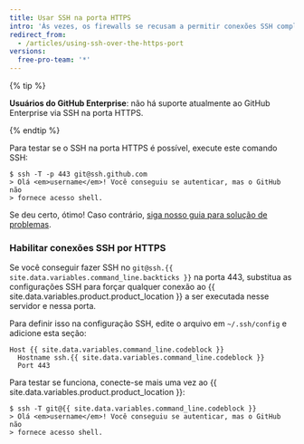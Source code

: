 ```yaml
---
title: Usar SSH na porta HTTPS
intro: 'Às vezes, os firewalls se recusam a permitir conexões SSH completamente.  Se o uso [da clonagem de HTTPS com cache de credenciais](/github/using-git/caching-your-github-credentials-in-git) não for uma opção, você poderá tentar clonar usando uma conexão SSH feita através da porta HTTPS.  A maioria das regras de firewall deve permitir isso, mas o servidores proxy podem interferir.'
redirect_from:
  - /articles/using-ssh-over-the-https-port
versions:
  free-pro-team: '*'
---
```


{% tip %}

**Usuários do GitHub Enterprise**: não há suporte atualmente ao GitHub Enterprise via SSH na porta HTTPS.

{% endtip %}

Para testar se o SSH na porta HTTPS é possível, execute este comando SSH:

```shell
$ ssh -T -p 443 git@ssh.github.com
> Olá <em>username</em>! Você conseguiu se autenticar, mas o GitHub não
> fornece acesso shell.
```

Se deu certo, ótimo! Caso contrário, [siga nosso guia para solução de problemas](/articles/error-permission-denied-publickey).

### Habilitar conexões SSH por HTTPS

Se você conseguir fazer SSH no `git@ssh.{{ site.data.variables.command_line.backticks }}` na porta 443, substitua as configurações SSH para forçar qualquer conexão ao {{ site.data.variables.product.product_location }} a ser executada nesse servidor e nessa porta.

Para definir isso na configuração SSH, edite o arquivo em `~/.ssh/config` e adicione esta seção:

```
Host {{ site.data.variables.command_line.codeblock }}
  Hostname ssh.{{ site.data.variables.command_line.codeblock }}
  Port 443
```

Para testar se funciona, conecte-se mais uma vez ao {{ site.data.variables.product.product_location }}:

```shell
$ ssh -T git@{{ site.data.variables.command_line.codeblock }}
> Olá <em>username</em>! Você conseguiu se autenticar, mas o GitHub não
> fornece acesso shell.
```
